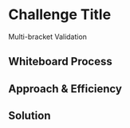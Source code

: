 # Challenge Title

Multi-bracket Validation

## Whiteboard Process
<!-- Embedded whiteboard image -->

## Approach & Efficiency


## Solution
<!-- Show how to run your code, and examples of it in action -->
